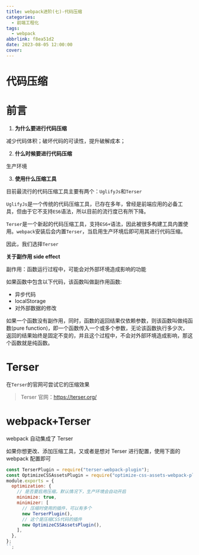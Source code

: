 ```yaml
---
title: webpack进阶(七)-代码压缩
categories:
  - 前端工程化
tags:
  - webpack
abbrlink: f8ea51d2
date: 2023-08-05 12:00:00
cover:
---
```


# 代码压缩

# 前言

1. **为什么要进行代码压缩**

减少代码体积；破坏代码的可读性，提升破解成本；

2. **什么时候要进行代码压缩**

生产环境

3. **使用什么压缩工具**

目前最流行的代码压缩工具主要有两个：`UglifyJs`和`Terser`

`UglifyJs`是一个传统的代码压缩工具，已存在多年，曾经是前端应用的必备工具，但由于它不支持`ES6`语法，所以目前的流行度已有所下降。

`Terser`是一个新起的代码压缩工具，支持`ES6+`语法，因此被很多构建工具内置使用。`webpack`安装后会内置`Terser`，当启用生产环境后即可用其进行代码压缩。

因此，我们选择`Terser`

**关于副作用 side effect**

副作用：函数运行过程中，可能会对外部环境造成影响的功能

如果函数中包含以下代码，该函数叫做副作用函数:

- 异步代码
- localStorage
- 对外部数据的修改

如果一个函数没有副作用，同时，函数的返回结果仅依赖参数，则该函数叫做纯函数(pure function)，即一个函数传入一个或多个参数，无论该函数执行多少次，返回的结果始终是固定不变的，并且这个过程中，不会对外部环境造成影响，那这个函数就是纯函数。

# Terser

在`Terser`的官网可尝试它的压缩效果

> Terser 官网：https://terser.org/

# webpack+Terser

webpack 自动集成了 Terser

如果你想更改、添加压缩工具，又或者是想对 Terser 进行配置，使用下面的 webpack 配置即可

```js
const TerserPlugin = require("terser-webpack-plugin");
const OptimizeCSSAssetsPlugin = require("optimize-css-assets-webpack-plugin");
module.exports = {
  optimization: {
    // 是否要启用压缩，默认情况下，生产环境会自动开启
    minimize: true,
    minimizer: [
      // 压缩时使用的插件，可以有多个
      new TerserPlugin(),
      // 这个是压缩CSS代码的插件
      new OptimizeCSSAssetsPlugin(),
    ],
  },
};
``;
```
